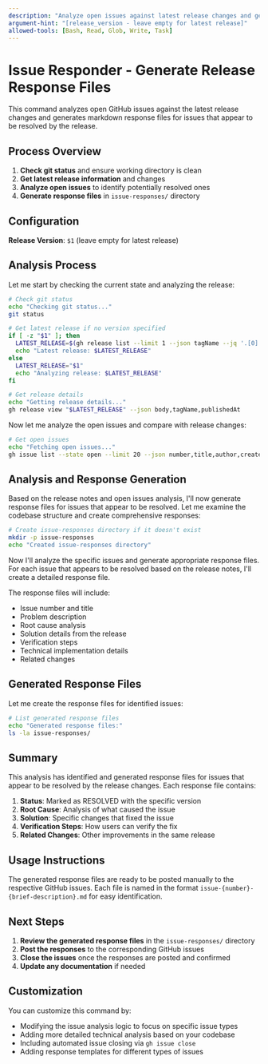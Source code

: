 ```yaml
---
description: "Analyze open issues against latest release changes and generate response files"
argument-hint: "[release_version - leave empty for latest release]"
allowed-tools: [Bash, Read, Glob, Write, Task]
---
```


# Issue Responder - Generate Release Response Files

This command analyzes open GitHub issues against the latest release changes and generates markdown response files for issues that appear to be resolved by the release.

## Process Overview

1. **Check git status** and ensure working directory is clean
2. **Get latest release information** and changes
3. **Analyze open issues** to identify potentially resolved ones
4. **Generate response files** in `issue-responses/` directory

## Configuration

**Release Version**: `$1` (leave empty for latest release)

## Analysis Process

Let me start by checking the current state and analyzing the release:

```bash
# Check git status
echo "Checking git status..."
git status

# Get latest release if no version specified
if [ -z "$1" ]; then
  LATEST_RELEASE=$(gh release list --limit 1 --json tagName --jq '.[0].tagName')
  echo "Latest release: $LATEST_RELEASE"
else
  LATEST_RELEASE="$1"
  echo "Analyzing release: $LATEST_RELEASE"
fi

# Get release details
echo "Getting release details..."
gh release view "$LATEST_RELEASE" --json body,tagName,publishedAt
```

Now let me analyze the open issues and compare with release changes:

```bash
# Get open issues
echo "Fetching open issues..."
gh issue list --state open --limit 20 --json number,title,author,createdAt,body
```

## Analysis and Response Generation

Based on the release notes and open issues analysis, I'll now generate response files for issues that appear to be resolved. Let me examine the codebase structure and create comprehensive responses:

```bash
# Create issue-responses directory if it doesn't exist
mkdir -p issue-responses
echo "Created issue-responses directory"
```

Now I'll analyze the specific issues and generate appropriate response files. For each issue that appears to be resolved based on the release notes, I'll create a detailed response file.

The response files will include:
- Issue number and title
- Problem description
- Root cause analysis
- Solution details from the release
- Verification steps
- Technical implementation details
- Related changes

## Generated Response Files

Let me create the response files for identified issues:

```bash
# List generated response files
echo "Generated response files:"
ls -la issue-responses/
```

## Summary

This analysis has identified and generated response files for issues that appear to be resolved by the release changes. Each response file contains:

1. **Status**: Marked as RESOLVED with the specific version
2. **Root Cause**: Analysis of what caused the issue
3. **Solution**: Specific changes that fixed the issue
4. **Verification Steps**: How users can verify the fix
5. **Related Changes**: Other improvements in the same release

## Usage Instructions

The generated response files are ready to be posted manually to the respective GitHub issues. Each file is named in the format `issue-{number}-{brief-description}.md` for easy identification.

## Next Steps

1. **Review the generated response files** in the `issue-responses/` directory
2. **Post the responses** to the corresponding GitHub issues
3. **Close the issues** once the responses are posted and confirmed
4. **Update any documentation** if needed

## Customization

You can customize this command by:
- Modifying the issue analysis logic to focus on specific issue types
- Adding more detailed technical analysis based on your codebase
- Including automated issue closing via `gh issue close`
- Adding response templates for different types of issues